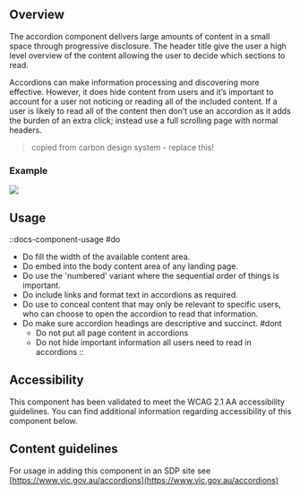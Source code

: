 
## Overview


The accordion component delivers large amounts of content in a small space through progressive disclosure. The header title give the user a high level overview of the content allowing the user to decide which sections to read.

Accordions can make information processing and discovering more effective. However, it does hide content from users and it’s important to account for a user not noticing or reading all of the included content. If a user is likely to read all of the content then don’t use an accordion as it adds the burden of an extra click; instead use a full scrolling page with normal headers.

> copied from carbon design system - replace this!

### Example

<img src="/assets/img/components/accordion.png" />



## Usage

::docs-component-usage
#do
  - Do fill the width of the available content area.
  - Do embed into the body content area of any landing page.
  - Do use the 'numbered' variant where the sequential order of things is important.
  - Do include links and format text in accordions as required. 
  - Do use to conceal content that may only be relevant to specific users, who can choose to open the accordion to read that information.
  - Do make sure accordion headings are descriptive and succinct.
#dont
    - Do not put all page content in accordions
    - Do not hide important information all users need to read in accordions
::


## Accessibility

This component has been validated to meet the WCAG 2.1 AA accessibility guidelines. You can find additional information regarding accessibility of this component below.



## Content guidelines

For usage in adding this component in an SDP site see [https://www.vic.gov.au/accordions](https://www.vic.gov.au/accordions)
